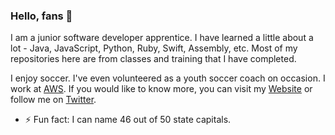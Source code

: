 ### Hello, fans 👋

I am a junior software developer apprentice. I have learned a little about a lot - Java, JavaScript, Python, Ruby, Swift, Assembly, etc. Most of my repositories here are from classes and training that I have completed. 

I enjoy soccer. I've even volunteered as a youth soccer coach on occasion. I work at [AWS](https://aws.amazon.com). If you would like to know more, you can visit my [Website](https://www.neillperry.com) or follow me on [Twitter](https://twitter.com/neillperry). 

- ⚡ Fun fact: I can name 46 out of 50 state capitals. 
